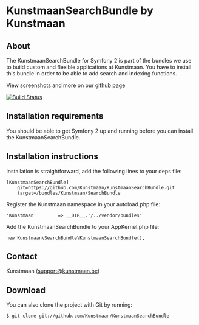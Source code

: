 KunstmaanSearchBundle by Kunstmaan
=================================

About
-----
The KunstmaanSearchBundle for Symfony 2 is part of the bundles we use to build custom and flexible applications at Kunstmaan.
You have to install this bundle in order to be able to add search and indexing functions.

View screenshots and more on our [github page](http://kunstmaan.github.com/KunstmaanSearchBundle)

[![Build Status](https://secure.travis-ci.org/Kunstmaan/KunstmaanSearchBundle.png?branch=master)](http://travis-ci.org/Kunstmaan/KunstmaanSearchBundle)

Installation requirements
-------------------------
You should be able to get Symfony 2 up and running before you can install the KunstmaanSearchBundle.

Installation instructions
-------------------------
Installation is straightforward, add the following lines to your deps file:

```
[KunstmaanSearchBundle]
    git=https://github.com/Kunstmaan/KunstmaanSearchBundle.git
    target=/bundles/Kunstmaan/SearchBundle
```

Register the Kunstmaan namespace in your autoload.php file:

```
'Kunstmaan'        => __DIR__.'/../vendor/bundles'
```

Add the KunstmaanSearchBundle to your AppKernel.php file:

```
new Kunstmaan\SearchBundle\KunstmaanSearchBundle(),
```

Contact
-------
Kunstmaan (support@kunstmaan.be)

Download
--------
You can also clone the project with Git by running:

```
$ git clone git://github.com/Kunstmaan/KunstmaanSearchBundle
```